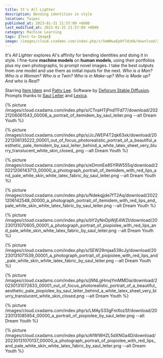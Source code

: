 ```yaml
---
title: It's All Lighter
description: Bending identities in style
location: Taipei
published_at: 2023-01-31 21:57:09 +0800
last_modified_at: 2023-01-31 21:57:09 +0800
category: Machine Learning
tags: [Text-to-Image]
image: /images/cloud.cxadams.com/index.php/s/SmWHwaEpHY7dzHA/download/20221206140958_00001_a_photograph_portrait_of_itemidem_with_red_lips_and_pale_white_skin_white_latex_fabric_by_saul_leiter.png
---
```


*It's All Lighter* explores AI's affinity for bending identities and doing it in
 style. I fine-tune **machine models** on **human models**, using their
 portfolios plus my own photographs, to prompt novel images. I take the best
 outputs from one model and use them as initial inputs for the next. *Who is a
 Man? Who is a Woman?  Who is a Twin? Who is in Make-up?  Who is Made up?  And
 who is Real?*

Starring [Item Idem](https://www.instagram.com/item_idem/) and [Patty
Lee](https://www.instagram.com/piopiolee/). Software by [Deforum Stable
Diffusion](https://github.com/deforum-art/deforum-stable-diffusion). Prompts
thanks to [Saul Leiter](https://www.saulleiterfoundation.org/) and
[Lexica](https://lexica.art/).

{% picture /images/cloud.cxadams.com/index.php/s/CTnaHTjPndTFd77/download/20221206061543_00006_a_portrait_of_itemidem_by_saul_leiter.png --alt Dream Youth %}

{% picture /images/cloud.cxadams.com/index.php/s/JcJWEP4T2qk63xk/download/20221206135222_00001_out_of_focus_photorealistic_portrait_of_a_beautiful_aesthetic_pale_itemidem_by_saul_leiter_behind_a_white_latex_sheet_very_blurry_translucent_white_skin_closed_.png --alt Dream Youth %}

{% picture /images/cloud.cxadams.com/index.php/s/eDmmEe85YRW555q/download/20221206143713_00000_a_photograph_portrait_of_itemidem_with_red_lips_and_pale_white_skin_white_latex_fabric_by_saul_leiter.png --alt Dream Youth %}

{% picture /images/cloud.cxadams.com/index.php/s/Ndekqjjde7fT2Aq/download/20221206142548_00000_a_photograph_portrait_of_itemidem_with_red_lips_and_pale_white_skin_white_latex_fabric_by_saul_leiter.png --alt Dream Youth %}

{% picture /images/cloud.cxadams.com/index.php/s/bY2yNnDpWjE4WZt/download/20230131070605_00001_a_photograph_portrait_of_piopiolee_with_red_lips_and_pale_white_skin_white_latex_fabric_by_saul_leiter.png --alt Dream Youth %}

{% picture /images/cloud.cxadams.com/index.php/s/SEW29mjaa539cJy/download/20230131071539_00001_a_photograph_portrait_of_piopiolee_with_red_lips_and_pale_white_skin_white_latex_fabric_by_saul_leiter.png --alt Dream Youth %}

{% picture /images/cloud.cxadams.com/index.php/s/jNNLgHmqYmMMDia/download/20230131072633_00001_out_of_focus_photorealistic_portrait_of_a_beautiful_aesthetic_pale_piopiolee_by_saul_leiter_behind_a_white_latex_sheet_very_blurry_translucent_white_skin_closed.png --alt Dream Youth %}

{% picture /images/cloud.cxadams.com/index.php/s/LMAyS33gFmXozSf/download/20230131085954_00000_a_portrait_of_piopiolee_by_saul_leiter.png --alt Dream Youth %}

{% picture /images/cloud.cxadams.com/index.php/s/AfWWHZL5dXNGa4D/download/20230131070137_00000_a_photograph_portrait_of_piopiolee_with_red_lips_and_pale_white_skin_white_latex_fabric_by_saul_leiter.png --alt Dream Youth %}
